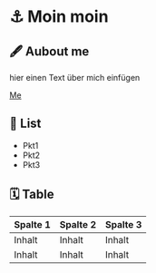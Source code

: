 # ⚓ Moin moin



## 🖋 Aubout me

hier einen Text über mich einfügen

[Me](https://github.com/juliabellmann/juliabellmann/blob/main/Profilbildneu.jpg)

## 📝 List

- Pkt1
- Pkt2
- Pkt3

## 🗓 Table

Spalte 1 | Spalte 2 | Spalte 3
-------- | -------- | --------
Inhalt   | Inhalt   | Inhalt
Inhalt   | Inhalt   | Inhalt
